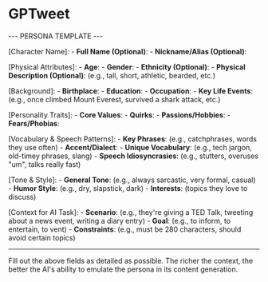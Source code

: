 # GPTweet



--- PERSONA TEMPLATE ---

[Character Name]:
    - **Full Name (Optional)**:
    - **Nickname/Alias (Optional)**:

[Physical Attributes]:
    - **Age**:
    - **Gender**:
    - **Ethnicity (Optional)**:
    - **Physical Description (Optional)**: (e.g., tall, short, athletic, bearded, etc.)

[Background]:
    - **Birthplace**:
    - **Education**:
    - **Occupation**:
    - **Key Life Events**: (e.g., once climbed Mount Everest, survived a shark attack, etc.)

[Personality Traits]:
    - **Core Values**:
    - **Quirks**:
    - **Passions/Hobbies**:
    - **Fears/Phobias**:

[Vocabulary & Speech Patterns]:
    - **Key Phrases**: (e.g., catchphrases, words they use often)
    - **Accent/Dialect**:
    - **Unique Vocabulary**: (e.g., tech jargon, old-timey phrases, slang)
    - **Speech Idiosyncrasies**: (e.g., stutters, overuses "um", talks really fast)

[Tone & Style]:
    - **General Tone**: (e.g., always sarcastic, very formal, casual)
    - **Humor Style**: (e.g., dry, slapstick, dark)
    - **Interests**: (topics they love to discuss)

[Context for AI Task]:
    - **Scenario**: (e.g., they're giving a TED Talk, tweeting about a news event, writing a diary entry)
    - **Goal**: (e.g., to inform, to entertain, to vent)
    - **Constraints**: (e.g., must be 280 characters, should avoid certain topics)

---------------------------

Fill out the above fields as detailed as possible. The richer the context, the better the AI's ability to emulate the persona in its content generation.